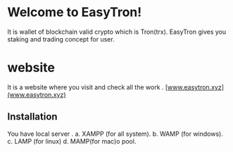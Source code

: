 # Welcome to EasyTron!

It is wallet of blockchain valid crypto which is Tron(trx). EasyTron gives you staking and trading concept for user.


# website
It is a website where you visit and check all the work .
[www.easytron.xyz](www.easytron.xyz)

## Installation

 You have local server .
 a. XAMPP (for all system).
 b. WAMP (for windows).
 c. LAMP (for linux)
 d. MAMP(for mac)o pool.
